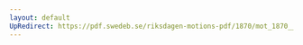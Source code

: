 ```yaml
---
layout: default
UpRedirect: https://pdf.swedeb.se/riksdagen-motions-pdf/1870/mot_1870__ak__00010/mot_1870__ak__00010_002.pdf
---
```

